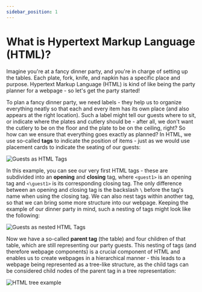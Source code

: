 ```yaml
---
sidebar_position: 1
---
```


# What is Hypertext Markup Language (HTML)?

 Imagine you're at a fancy dinner party, and you're in charge of setting up the tables. Each plate, fork, knife, and napkin has a specific place and purpose. Hypertext Markup Language (HTML) is kind of like being the party planner for a webpage - so let's get the party started!

 To plan a fancy dinner party, we need labels - they help us to organize everything neatly so that each and every item has its own place (and also appears at the right location). Such a label might tell our guests where to sit, or indicate where the plates and cutlery should be - after all, we don't want the cutlery to be on the floor and the plate to be on the ceiling, right? So how can we ensure that everything goes exactly as planned? In HTML, we use so-called **tags** to indicate the position of items - just as we would use placement cards to indicate the seating of our guests:

 ![Guests as HTML Tags](/img/01_webprog/html_guests.png)

 In this example, you can see our very first HTML tags - these are subdivided into an **opening** and **closing** tag, where ```<guest1>``` is an opening tag and ```<\guest1>``` is its corresponding closing tag. The only difference between an opening and closing tag is the backslash ```\``` before the tag's name when using the closing tag.
 We can also nest tags within another tag, so that we can bring some more structure into our webpage. Keeping the example of our dinner party in mind, such a nesting of tags might look like the following:

 ![Guests as nested HTML Tags](/img/01_webprog/html_guests_table.png)

 Now we have a so-called **parent tag** (the table) and four children of that table, which are still representing our party guests. This nesting of tags (and therefore webpage components) is a crucial component of HTML and enables us to create webpages in a hierarchical manner - this leads to a webpage being represented as a tree-like structure, as the child tags can be considered child nodes of the parent tag in a tree representation:

 ![HTML tree example](/img/01_webprog/html_tree.png)
